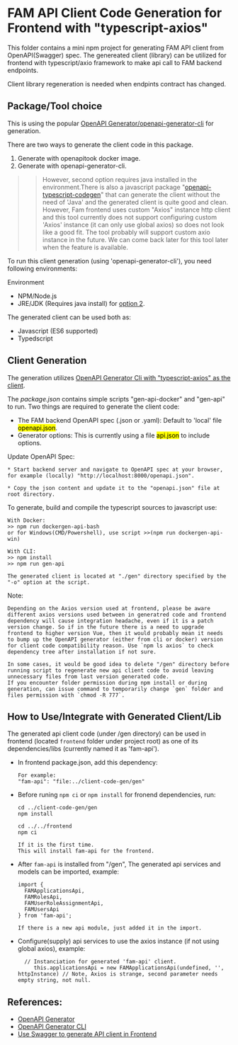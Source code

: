 # FAM API Client Code Generation for Frontend with "typescript-axios"

This folder contains a mini npm project for generating FAM API client from OpenAPI(Swagger) spec. The genereated client (library) can be utilized for frontend with typescript/axio framework to make api call to FAM backend endpoints.

Client library regeneration is needed when endpints contract has changed.

## Package/Tool choice
This is using the popular [OpenAPI Generator/openapi-generator-cli](https://openapi-generator.tech/docs/installation) for generation.

There are two ways to generate the client code in this package.
1. Generate with openapitook docker image.
2. Generate with openapi-generator-cli.
>> However, second option requires java installed in the environment.There is also a javascript package "[openapi-typescript-codegen](https://www.npmjs.com/package/openapi-typescript-codegen)" that can generate the client without the need of 'Java' and the generated client is quite good and clean. However, Fam frontend uses custom "Axios" instance http client and this tool currently does not support configuring custom 'Axios' instance (it can only use global axios) so does not look like a good fit. The tool probably will support custom axio instance in the future. We can come back later for this tool later when the feature is available.

To run this client generation (using 'openapi-generator-cli'), you need following environments:

Environment
* NPM/Node.js
* JRE/JDK (Requires java install) for <ins>option 2</ins>.

The generated client can be used both as:
* Javascript (ES6 supported)
* Typedscript

## Client Generation

The generation utilizes [OpenAPI Generator Cli with "typescript-axios" as the client](https://openapi-generator.tech/docs/generators/typescript-axios).

The *package.json* contains simple scripts "gen-api-docker" and "gen-api" to run.
Two things are required to generate the client code:
* The FAM backend OpenAPI spec (.json or .yaml): Default to 'local' file <mark>openapi.json</mark>.
* Generator options: This is currently using a file <mark>api.json</mark> to include options.

Update OpenAPI Spec:
```
* Start backend server and navigate to OpenAPI spec at your browser, for example (locally) "http://localhost:8000/openapi.json".

* Copy the json content and update it to the "openapi.json" file at root directory.
```

To generate, build and compile the typescript sources to javascript use:
```
With Docker:
>> npm run dockergen-api-bash
or for Windows(CMD/Powershell), use script >>(npm run dockergen-api-win)

With CLI:
>> npm install
>> npm run gen-api

The generated client is located at "./gen" directory specified by the "-o" option at the script.
```

Note:

```
Depending on the Axios version used at frontend, please be aware different axios versions used between in generatred code and frontend dependency will cause integration headache, even if it is a patch version change. So if in the future there is a need to upgrade frontend to higher version Vue, then it would probably mean it needs to bump up the OpenAPI generator (either from cli or docker) version for client code compatibility reason. Use `npm ls axios` to check dependency tree after installation if not sure.
```

```
In some cases, it would be good idea to delete "/gen" directory before running script to regenerate new api client code to avoid leaving unnecessary files from last version generated code.
If you encounter folder permission during npm install or during generation, can issue command to temporarily change `gen` folder and files permission with `chmod -R 777`.
```

## How to Use/Integrate with Generated Client/Lib
The generated api client code (under /gen directory) can be used in frontend (located `frontend` folder under project root) as one of its dependencies/libs (currently named it as 'fam-api').

* In frontend package.json, add this dependency:
  ```
  For example:
  "fam-api": "file:../client-code-gen/gen"
  ```

* Before runing `npm ci` or `npm install` for fronend dependencies, run:
  ```
  cd ../client-code-gen/gen
  npm install

  cd ../../frontend
  npm ci

  If it is the first time.
  This will install fam-api for the frontend.
  ```


* After `fam-api` is installed from "/gen", The generated api services and models can be imported, example:
  ```
  import {
    FAMApplicationsApi,
    FAMRolesApi,
    FAMUserRoleAssignmentApi,
    FAMUsersApi
  } from 'fam-api';

  If there is a new api module, just added it in the import.
  ```

* Configure(supply) api services to use the axios instance (if not using global axios), example:
  ```
    // Instanciation for generated 'fam-api' client.
       this.applicationsApi = new FAMApplicationsApi(undefined, '', httpInstance) // Note, Axios is strange, second parameter needs empty string, not null.
  ```

## References:
* [OpenAPI Generator](https://openapi-generator.tech/docs/installation)
* [OpenAPI Generator CLI](https://www.npmjs.com/package/@openapitools/openapi-generator-cli)
* [Use Swagger to generate API client in Frontend](https://medium.com/@suraj.kc/use-swagger-to-generate-api-client-in-frontend-60b7d65abf31)